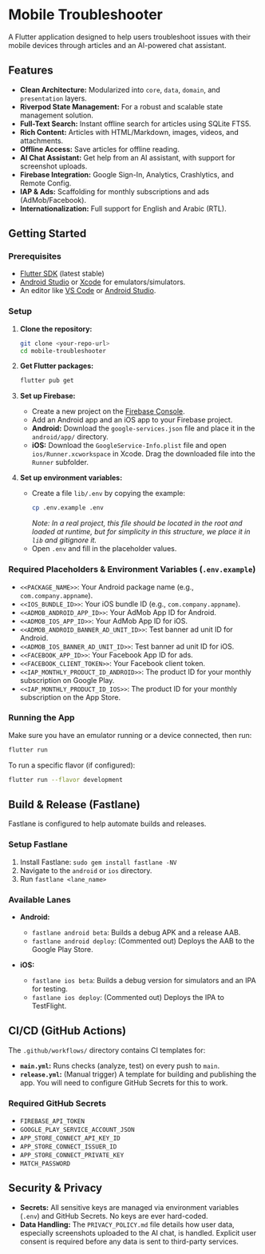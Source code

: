 # Mobile Troubleshooter

A Flutter application designed to help users troubleshoot issues with their mobile devices through articles and an AI-powered chat assistant.

## Features

- **Clean Architecture:** Modularized into `core`, `data`, `domain`, and `presentation` layers.
- **Riverpod State Management:** For a robust and scalable state management solution.
- **Full-Text Search:** Instant offline search for articles using SQLite FTS5.
- **Rich Content:** Articles with HTML/Markdown, images, videos, and attachments.
- **Offline Access:** Save articles for offline reading.
- **AI Chat Assistant:** Get help from an AI assistant, with support for screenshot uploads.
- **Firebase Integration:** Google Sign-In, Analytics, Crashlytics, and Remote Config.
- **IAP & Ads:** Scaffolding for monthly subscriptions and ads (AdMob/Facebook).
- **Internationalization:** Full support for English and Arabic (RTL).

## Getting Started

### Prerequisites

- [Flutter SDK](https://flutter.dev/docs/get-started/install) (latest stable)
- [Android Studio](https://developer.android.com/studio) or [Xcode](https://developer.apple.com/xcode/) for emulators/simulators.
- An editor like [VS Code](https://code.visualstudio.com/) or [Android Studio](https://developer.android.com/studio).

### Setup

1.  **Clone the repository:**
    ```bash
    git clone <your-repo-url>
    cd mobile-troubleshooter
    ```

2.  **Get Flutter packages:**
    ```bash
    flutter pub get
    ```

3.  **Set up Firebase:**
    - Create a new project on the [Firebase Console](https://console.firebase.google.com/).
    - Add an Android app and an iOS app to your Firebase project.
    - **Android:** Download the `google-services.json` file and place it in the `android/app/` directory.
    - **iOS:** Download the `GoogleService-Info.plist` file and open `ios/Runner.xcworkspace` in Xcode. Drag the downloaded file into the `Runner` subfolder.

4.  **Set up environment variables:**
    - Create a file `lib/.env` by copying the example:
      ```bash
      cp .env.example .env
      ```
      *Note: In a real project, this file should be located in the root and loaded at runtime, but for simplicity in this structure, we place it in `lib` and gitignore it.*
    - Open `.env` and fill in the placeholder values.

### Required Placeholders & Environment Variables (`.env.example`)

- `<<PACKAGE_NAME>>`: Your Android package name (e.g., `com.company.appname`).
- `<<IOS_BUNDLE_ID>>`: Your iOS bundle ID (e.g., `com.company.appname`).
- `<<ADMOB_ANDROID_APP_ID>>`: Your AdMob App ID for Android.
- `<<ADMOB_IOS_APP_ID>>`: Your AdMob App ID for iOS.
- `<<ADMOB_ANDROID_BANNER_AD_UNIT_ID>>`: Test banner ad unit ID for Android.
- `<<ADMOB_IOS_BANNER_AD_UNIT_ID>>`: Test banner ad unit ID for iOS.
- `<<FACEBOOK_APP_ID>>`: Your Facebook App ID for ads.
- `<<FACEBOOK_CLIENT_TOKEN>>`: Your Facebook client token.
- `<<IAP_MONTHLY_PRODUCT_ID_ANDROID>>`: The product ID for your monthly subscription on Google Play.
- `<<IAP_MONTHLY_PRODUCT_ID_IOS>>`: The product ID for your monthly subscription on the App Store.

### Running the App

Make sure you have an emulator running or a device connected, then run:
```bash
flutter run
```

To run a specific flavor (if configured):
```bash
flutter run --flavor development
```

## Build & Release (Fastlane)

Fastlane is configured to help automate builds and releases.

### Setup Fastlane

1.  Install Fastlane: `sudo gem install fastlane -NV`
2.  Navigate to the `android` or `ios` directory.
3.  Run `fastlane <lane_name>`

### Available Lanes

- **Android:**
  - `fastlane android beta`: Builds a debug APK and a release AAB.
  - `fastlane android deploy`: (Commented out) Deploys the AAB to the Google Play Store.

- **iOS:**
  - `fastlane ios beta`: Builds a debug version for simulators and an IPA for testing.
  - `fastlane ios deploy`: (Commented out) Deploys the IPA to TestFlight.

## CI/CD (GitHub Actions)

The `.github/workflows/` directory contains CI templates for:
- **`main.yml`:** Runs checks (analyze, test) on every push to `main`.
- **`release.yml`:** (Manual trigger) A template for building and publishing the app. You will need to configure GitHub Secrets for this to work.

### Required GitHub Secrets

- `FIREBASE_API_TOKEN`
- `GOOGLE_PLAY_SERVICE_ACCOUNT_JSON`
- `APP_STORE_CONNECT_API_KEY_ID`
- `APP_STORE_CONNECT_ISSUER_ID`
- `APP_STORE_CONNECT_PRIVATE_KEY`
- `MATCH_PASSWORD`

## Security & Privacy

- **Secrets:** All sensitive keys are managed via environment variables (`.env`) and GitHub Secrets. No keys are ever hard-coded.
- **Data Handling:** The `PRIVACY_POLICY.md` file details how user data, especially screenshots uploaded to the AI chat, is handled. Explicit user consent is required before any data is sent to third-party services.
